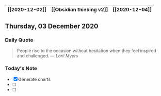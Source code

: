 | [[2020-12-02]] | [[Obsidian thinking v2]] | [[2020-12-04]] |
| :-: | :-: | :-: |

## Thursday, 03 December 2020

### Daily Quote
> People rise to the occasion without hesitation when they feel inspired and challenged.
> &mdash; <cite>Lorii Myers</cite>

### Today's Note

- [x] Generate charts
- [ ] 
- [ ] 